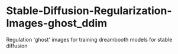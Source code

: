 # Stable-Diffusion-Regularization-Images-ghost_ddim
Regulation 'ghost' images for training dreambooth models for stable diffusion
